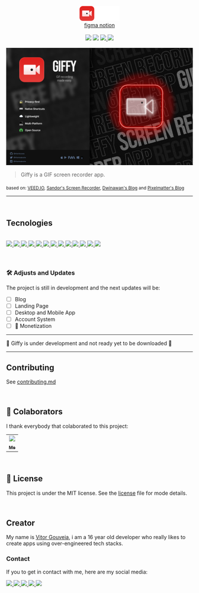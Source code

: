 <div align="center">
  <a href="https://vitorgouveia.github.io/Giffy">
    <img src=".github/assets/logo.png" />
  </a>
</div>

<div align="center">
  <a href="https://www.figma.com/file/JrvfChRpuKFnxZopbbAi3M/Giffy?node-id=2%3A20">
  figma
  </a>

  <a href="https://www.notion.so/vitorgouveia/Giffy-gif-recording-made-easy-ff614376b87347aab94b628126627ac9">
  notion
  </a>
</div>

<br />

<div align="center">
  <img src="https://img.shields.io/github/repo-size/vitorgouveia/giffy?style=for-the-badge" />
  <img src="https://img.shields.io/github/languages/count/vitorgouveia/giffy?style=for-the-badge" />

  <a href="https://github.com/VitorGouveia/Giffy/blob/master/LICENSE.md">
    <img src="https://img.shields.io/github/license/vitorgouveia/giffy?style=for-the-badge" />
  </a>

  <a href="https://github.com/VitorGouveia/Giffy/releases/latest">
    <img src="https://img.shields.io/github/v/release/vitorgouveia/giffy?display_name=release&include_prereleases&sort=date&style=for-the-badge" />
  </a>
</div>

<br />

<img src=".github/assets/cover.jpg" />

> Giffy is a GIF screen recorder app.

<sub>
  based on: <a href="https://www.veed.io">VEED.IO</a>,
  <a href="https://dribbble.com/shots/14521743-Screen-Recorder">Sandor's Screen Recorder</a>,
  <a href="https://www.dwinawan.com/blog">Dwinawan's Blog</a> and
  <a href="https://www.pixelmatters.com/blog">Pixelmatter's Blog</a>
</sub>

---

<br />

## Tecnologies

<br />

<a href="https://yarnpkg.com">
  <img src="https://img.shields.io/badge/Yarn-2C8EBB?style=for-the-badge&logo=yarn&logoColor=ffffff" />
</a>

<a href="https://www.w3.org/html">
  <img src="https://img.shields.io/badge/HTML5-E34F26?style=for-the-badge&logo=html5&logoColor=white" />
</a>

<a href="https://sass-lang.com">
  <img src="https://img.shields.io/badge/Sass-CC6699?style=for-the-badge&logo=sass&logoColor=white" />
</a>

<a href="https://postcss.org/">
  <img src="https://img.shields.io/badge/Postcss-DD3A0A?style=for-the-badge&logo=postcss&logoColor=white" />
</a>

<a href="https://reactjs.org/">
  <img src="https://img.shields.io/badge/React-20232a?style=for-the-badge&logo=react" />
</a>

<a href="https://nextjs.org/">
  <img src="https://img.shields.io/badge/Next-000000?style=for-the-badge&logo=next.js" />
</a>

<a href="https://storybook.js.org/">
  <img src="https://img.shields.io/badge/Storybook-FF4785?style=for-the-badge&logo=storybook&logoColor=white" />
</a>

<a href="https://www.typescriptlang.org/">
  <img src="https://img.shields.io/badge/TypeScript-007ACC?style=for-the-badge&logo=typescript&logoColor=white" />
</a>

<a href="https://babeljs.io/">
  <img src="https://img.shields.io/badge/Babel-323330?style=for-the-badge&logo=babel&logoColor=F9DC3E" />
</a>

<a href="https://webpack.js.org/">
  <img src="https://img.shields.io/badge/Webpack-2b3a42?style=for-the-badge&logo=webpack" />
</a>

<a href="https://github.com/features/actions">
  <img src="https://img.shields.io/badge/Github Actions-000000?style=for-the-badge&logo=github-actions" />
</a>

<a href="https://eslint.org/">
  <img src="https://img.shields.io/badge/Eslint-4B32C3?style=for-the-badge&logo=eslint" />
</a>

<a href="https://prettier.io/">
  <img src="https://img.shields.io/badge/Prettier-F7B93E?style=for-the-badge&logo=prettier&logoColor=000" />
</a>

<br />
<br />
<br />

### 🛠️ Adjusts and Updates

The project is still in development and the next updates will be:

- [ ] Blog
- [ ] Landing Page
- [ ] Desktop and Mobile App
- [ ] Account System
- [ ] 💸 Monetization

---

🚧 Giffy is under development and not ready yet to be downloaded 🚧

---

## Contributing
See [contributing.md](CONTRIBUTING.md)

<br />

## 🤝 Colaborators

I thank everybody that colaborated to this project:

<table>
  <tr>
    <td align="center">
      <a href="http://github.com/vitorGouveia">
        <img src="https://avatars.githubusercontent.com/u/61664367?v=4" width="100px" ><br>
        <sub>
          <b>Me</b>
        </sub>
      </a>
    </td>
  </tr>
</table>

<br />

## 📝 License

This project is under the MIT license. See the [license](LICENSE.md) file for mode details.

<br />

## Creator

My name is [Vitor Gouveia](https://github.com/VitorGouveia), i am a 16 year old developer who really likes to create apps using over-engineered tech stacks.

### **Contact**

If you to get in contact with me, here are my social media:

<a href="https://www.linkedin.com/in/vitor-neves-gomes-gouveia-08ba391a7">
  <img src="https://img.shields.io/badge/LinkedIn-FFFFFF?style=for-the-badge&logo=linkedin&logoColor=0A66C2" />
</a>

<a href="https://github.com/VitorGouveia">
  <img src="https://img.shields.io/badge/GitHub-000000?style=for-the-badge&logo=github&logoColor=light" />
</a>

<a href="#">
  <img src="https://img.shields.io/badge/Discord-000000?style=for-the-badge&logo=discord" />
</a>

<a href="https://twitter.com/VitorAvalanche">
  <img src="https://img.shields.io/badge/Twitter-000000?style=for-the-badge&logo=twitter" />
</a>

<a href="https://www.instagram.com/vitor_.gouveia">
  <img src="https://img.shields.io/badge/Instagram-000000?style=for-the-badge&logo=instagram" />
</a>
